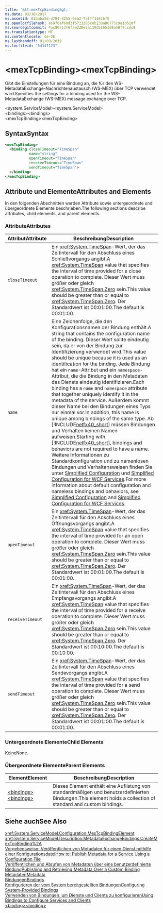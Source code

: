```yaml
---
title: '&lt;mexTcpBinding&gt;'
ms.date: 03/30/2017
ms.assetid: 01baba8d-d784-4255-9ea2-7afff1482bf0
ms.openlocfilehash: a69f0af60d3f6723285ceb239a86775c9a1b510f
ms.sourcegitcommit: 4ac80713f6faa220e5a119d5165308a58f7ccdc8
ms.translationtype: MT
ms.contentlocale: de-DE
ms.lasthandoff: 01/09/2019
ms.locfileid: "54147173"
---
```

# <a name="ltmextcpbindinggt"></a><span data-ttu-id="bf697-102">&lt;mexTcpBinding&gt;</span><span class="sxs-lookup"><span data-stu-id="bf697-102">&lt;mexTcpBinding&gt;</span></span>
<span data-ttu-id="bf697-103">Gibt die Einstellungen für eine Bindung an, die für den WS-MetadataExchange-Nachrichtenaustausch (WS-MEX) über TCP verwendet wird.</span><span class="sxs-lookup"><span data-stu-id="bf697-103">Specifies the settings for a binding used for the WS-MetadataExchange (WS-MEX) message exchange over TCP.</span></span>  
  
 <span data-ttu-id="bf697-104">\<system.ServiceModel></span><span class="sxs-lookup"><span data-stu-id="bf697-104">\<system.ServiceModel></span></span>  
<span data-ttu-id="bf697-105">\<bindings></span><span class="sxs-lookup"><span data-stu-id="bf697-105">\<bindings></span></span>  
<span data-ttu-id="bf697-106">\<mexTcpBinding></span><span class="sxs-lookup"><span data-stu-id="bf697-106">\<mexTcpBinding></span></span>  
  
## <a name="syntax"></a><span data-ttu-id="bf697-107">Syntax</span><span class="sxs-lookup"><span data-stu-id="bf697-107">Syntax</span></span>  
  
```xml  
<mexTcpBinding>
  <binding closeTimeout="TimeSpan"
           name="string"
           openTimeout="TimeSpan"
           receiveTimeout="TimeSpan"
           sendTimeout="TimeSpan">
  </binding>
</mexTcpBinding>
```  
  
## <a name="attributes-and-elements"></a><span data-ttu-id="bf697-108">Attribute und Elemente</span><span class="sxs-lookup"><span data-stu-id="bf697-108">Attributes and Elements</span></span>  
 <span data-ttu-id="bf697-109">In den folgenden Abschnitten werden Attribute sowie untergeordnete und übergeordnete Elemente beschrieben.</span><span class="sxs-lookup"><span data-stu-id="bf697-109">The following sections describe attributes, child elements, and parent elements.</span></span>  
  
### <a name="attributes"></a><span data-ttu-id="bf697-110">Attribute</span><span class="sxs-lookup"><span data-stu-id="bf697-110">Attributes</span></span>  
  
|<span data-ttu-id="bf697-111">Attribut</span><span class="sxs-lookup"><span data-stu-id="bf697-111">Attribute</span></span>|<span data-ttu-id="bf697-112">Beschreibung</span><span class="sxs-lookup"><span data-stu-id="bf697-112">Description</span></span>|  
|---------------|-----------------|  
|`closeTimeout`|<span data-ttu-id="bf697-113">Ein <xref:System.TimeSpan>-Wert, der das Zeitintervall für den Abschluss eines Schließvorgangs angibt.</span><span class="sxs-lookup"><span data-stu-id="bf697-113">A <xref:System.TimeSpan> value that specifies the interval of time provided for a close operation to complete.</span></span> <span data-ttu-id="bf697-114">Dieser Wert muss größer oder gleich <xref:System.TimeSpan.Zero> sein.</span><span class="sxs-lookup"><span data-stu-id="bf697-114">This value should be greater than or equal to <xref:System.TimeSpan.Zero>.</span></span> <span data-ttu-id="bf697-115">Der Standardwert ist 00:01:00.</span><span class="sxs-lookup"><span data-stu-id="bf697-115">The default is 00:01:00.</span></span>|  
|`name`|<span data-ttu-id="bf697-116">Eine Zeichenfolge, die den Konfigurationsnamen der Bindung enthält.</span><span class="sxs-lookup"><span data-stu-id="bf697-116">A string that contains the configuration name of the binding.</span></span> <span data-ttu-id="bf697-117">Dieser Wert sollte eindeutig sein, da er von der Bindung zur Identifizierung verwendet wird.</span><span class="sxs-lookup"><span data-stu-id="bf697-117">This value should be unique because it is used as an identification for the binding.</span></span> <span data-ttu-id="bf697-118">Jede Bindung hat ein `name`-Attribut und ein `namespace`-Attribut, die die Bindung in den Metadaten des Diensts eindeutig identifizieren.</span><span class="sxs-lookup"><span data-stu-id="bf697-118">Each binding has a `name` and `namespace` attribute that together uniquely identify it in the metadata of the service.</span></span> <span data-ttu-id="bf697-119">Außerdem kommt dieser Name bei den Bindungen eines Typs nur einmal vor.</span><span class="sxs-lookup"><span data-stu-id="bf697-119">In addition, this name is unique among bindings of the same type.</span></span> <span data-ttu-id="bf697-120">Ab [!INCLUDE[netfx40_short](../../../../../includes/netfx40-short-md.md)] müssen Bindungen und Verhalten keinen Namen aufweisen.</span><span class="sxs-lookup"><span data-stu-id="bf697-120">Starting with [!INCLUDE[netfx40_short](../../../../../includes/netfx40-short-md.md)], bindings and behaviors are not required to have a name.</span></span> <span data-ttu-id="bf697-121">Weitere Informationen zu Standardkonfiguration und zu namenlosen Bindungen und Verhaltensweisen finden Sie unter [Simplified Configuration](../../../../../docs/framework/wcf/simplified-configuration.md) und [Simplified Configuration for WCF Services](../../../../../docs/framework/wcf/samples/simplified-configuration-for-wcf-services.md).</span><span class="sxs-lookup"><span data-stu-id="bf697-121">For more information about default configuration and nameless bindings and behaviors, see [Simplified Configuration](../../../../../docs/framework/wcf/simplified-configuration.md) and [Simplified Configuration for WCF Services](../../../../../docs/framework/wcf/samples/simplified-configuration-for-wcf-services.md).</span></span>|  
|`openTimeout`|<span data-ttu-id="bf697-122">Ein <xref:System.TimeSpan>-Wert, der das Zeitintervall für den Abschluss eines Öffnungsvorgangs angibt.</span><span class="sxs-lookup"><span data-stu-id="bf697-122">A <xref:System.TimeSpan> value that specifies the interval of time provided for an open operation to complete.</span></span> <span data-ttu-id="bf697-123">Dieser Wert muss größer oder gleich <xref:System.TimeSpan.Zero> sein.</span><span class="sxs-lookup"><span data-stu-id="bf697-123">This value should be greater than or equal to <xref:System.TimeSpan.Zero>.</span></span> <span data-ttu-id="bf697-124">Der Standardwert ist 00:01:00.</span><span class="sxs-lookup"><span data-stu-id="bf697-124">The default is 00:01:00.</span></span>|  
|`receiveTimeout`|<span data-ttu-id="bf697-125">Ein <xref:System.TimeSpan>-Wert, der das Zeitintervall für den Abschluss eines Empfangsvorgangs angibt.</span><span class="sxs-lookup"><span data-stu-id="bf697-125">A <xref:System.TimeSpan> value that specifies the interval of time provided for a receive operation to complete.</span></span> <span data-ttu-id="bf697-126">Dieser Wert muss größer oder gleich <xref:System.TimeSpan.Zero> sein.</span><span class="sxs-lookup"><span data-stu-id="bf697-126">This value should be greater than or equal to <xref:System.TimeSpan.Zero>.</span></span> <span data-ttu-id="bf697-127">Der Standardwert ist 00:10:00.</span><span class="sxs-lookup"><span data-stu-id="bf697-127">The default is 00:10:00.</span></span>|  
|`sendTimeout`|<span data-ttu-id="bf697-128">Ein <xref:System.TimeSpan>-Wert, der das Zeitintervall für den Abschluss eines Sendevorgangs angibt.</span><span class="sxs-lookup"><span data-stu-id="bf697-128">A <xref:System.TimeSpan> value that specifies the interval of time provided for a send operation to complete.</span></span> <span data-ttu-id="bf697-129">Dieser Wert muss größer oder gleich <xref:System.TimeSpan.Zero> sein.</span><span class="sxs-lookup"><span data-stu-id="bf697-129">This value should be greater than or equal to <xref:System.TimeSpan.Zero>.</span></span> <span data-ttu-id="bf697-130">Der Standardwert ist 00:01:00.</span><span class="sxs-lookup"><span data-stu-id="bf697-130">The default is 00:01:00.</span></span>|  
  
### <a name="child-elements"></a><span data-ttu-id="bf697-131">Untergeordnete Elemente</span><span class="sxs-lookup"><span data-stu-id="bf697-131">Child Elements</span></span>  
 <span data-ttu-id="bf697-132">Keine</span><span class="sxs-lookup"><span data-stu-id="bf697-132">None.</span></span>  
  
### <a name="parent-elements"></a><span data-ttu-id="bf697-133">Übergeordnete Elemente</span><span class="sxs-lookup"><span data-stu-id="bf697-133">Parent Elements</span></span>  
  
|<span data-ttu-id="bf697-134">Element</span><span class="sxs-lookup"><span data-stu-id="bf697-134">Element</span></span>|<span data-ttu-id="bf697-135">Beschreibung</span><span class="sxs-lookup"><span data-stu-id="bf697-135">Description</span></span>|  
|-------------|-----------------|  
|[<span data-ttu-id="bf697-136">\<bindings></span><span class="sxs-lookup"><span data-stu-id="bf697-136">\<bindings></span></span>](../../../../../docs/framework/configure-apps/file-schema/wcf/bindings.md)|<span data-ttu-id="bf697-137">Dieses Element enthält eine Auflistung von standardmäßigen und benutzerdefinierten Bindungen.</span><span class="sxs-lookup"><span data-stu-id="bf697-137">This element holds a collection of standard and custom bindings.</span></span>|  
  
## <a name="see-also"></a><span data-ttu-id="bf697-138">Siehe auch</span><span class="sxs-lookup"><span data-stu-id="bf697-138">See Also</span></span>  
 <xref:System.ServiceModel.Configuration.MexTcpBindingElement>  
 <xref:System.ServiceModel.Description.MetadataExchangeBindings.CreateMexTcpBinding%2A>  
 [<span data-ttu-id="bf697-139">Vorgehensweise: Veröffentlichen von Metadaten für einen Dienst mithilfe einer Konfigurationsdatei</span><span class="sxs-lookup"><span data-stu-id="bf697-139">How to: Publish Metadata for a Service Using a Configuration File</span></span>](../../../../../docs/framework/wcf/feature-details/how-to-publish-metadata-for-a-service-using-a-configuration-file.md)  
 [<span data-ttu-id="bf697-140">Veröffentlichen und Abrufen von Metadaten über eine benutzerdefinierte Bindung</span><span class="sxs-lookup"><span data-stu-id="bf697-140">Publishing and Retrieving Metadata Over a Custom Binding</span></span>](../../../../../docs/framework/wcf/extending/publishing-and-retrieving-metadata-over-a-custom-binding.md)  
 [<span data-ttu-id="bf697-141">Metadaten</span><span class="sxs-lookup"><span data-stu-id="bf697-141">Metadata</span></span>](../../../../../docs/framework/wcf/feature-details/metadata.md)  
 [<span data-ttu-id="bf697-142">Bindungen</span><span class="sxs-lookup"><span data-stu-id="bf697-142">Bindings</span></span>](../../../../../docs/framework/wcf/bindings.md)  
 [<span data-ttu-id="bf697-143">Konfigurieren der vom System bereitgestellten Bindungen</span><span class="sxs-lookup"><span data-stu-id="bf697-143">Configuring System-Provided Bindings</span></span>](../../../../../docs/framework/wcf/feature-details/configuring-system-provided-bindings.md)  
 [<span data-ttu-id="bf697-144">Verwenden von Bindungen, um Dienste und Clients zu konfigurieren</span><span class="sxs-lookup"><span data-stu-id="bf697-144">Using Bindings to Configure Services and Clients</span></span>](../../../../../docs/framework/wcf/using-bindings-to-configure-services-and-clients.md)  
 [<span data-ttu-id="bf697-145">\<binding></span><span class="sxs-lookup"><span data-stu-id="bf697-145">\<binding></span></span>](../../../../../docs/framework/misc/binding.md)
